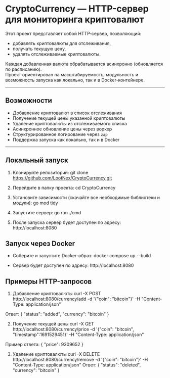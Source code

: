 # CryptoCurrency — HTTP-сервер для мониторинга криптовалют

Этот проект представляет собой HTTP‑сервер, позволяющий:
- добавлять криптовалюты для отслеживания,
- получать текущую цену,
- удалять отслеживаемые криптовалюты.

Каждая добавленная валюта обрабатывается асинхронно (обновляется по расписанию).  
Проект ориентирован на масштабируемость, модульность и возможность запуска как локально, так и в Docker-контейнере.

---

##  Возможности

- Добавление криптовалют в список отслеживания  
- Получение текущей цены указанной криптовалюты  
- Удаление криптовалюты из отслеживаемого списка  
- Асинхронное обновление цены через воркер  
- Структурированное логирование через `zap`  
- Поддержка запуска как локально, так и в Docker

---

##  Локальный запуск

1. Клонируйте репозиторий:
   git clone https://github.com/LootNex/CryptoCurrency.git

2. Перейдите в папку проекта:
    cd CryptoCurrency

3. Установите зависимости (скачайте все необходимые библиотеки и модули):
    go mod tidy

4. Запустите сервер:
    go run ./cmd

5. После запуска сервер будет доступен по адресу:
    http://localhost:8080

##  Запуск через Docker

- Соберите и запустите Docker-образ:
docker compose up --build

- Сервер будет доступен по адресу:
http://localhost:8080


##  Примеры HTTP-запросов

1. Добавление криптовалюты
curl -X POST http://localhost:8080/currency/add -d '{"coin": "bitcoin"}' -H "Content-Type: application/json"

Ответ:
{
  "status": "added",
  "currency": "bitcoin"
}

2. Получение текущей цены
curl -X GET http://localhost:8080/currency/price -d '{"coin": "bitcoin", "timestamp":1691529451}' -H "Content-Type: application/json"

Пример ответа:
{
  "price": 9309652
}

3. Удаление криптовалюты
curl -X DELETE http://localhost:8080/currency/remove -d '{"coin": "bitcoin"}' -H "Content-Type: application/json"
Ответ:
{
  "status": "deleted",
  "currency": "bitcoin"
}